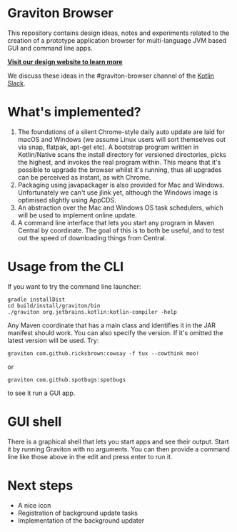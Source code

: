# Graviton Browser

This repository contains design ideas, notes and experiments related to the creation of a prototype application browser
for multi-language JVM based GUI and command line apps.

**[Visit our design website to learn more](http://graviton-browser.readthedocs.io/en/latest/)**

We discuss these ideas in the #graviton-browser channel of the [Kotlin Slack](http://slack.kotlinlang.org/).

# What's implemented?

1. The foundations of a silent Chrome-style daily auto update are laid for macOS and Windows (we assume Linux users will
   sort themselves out via snap, flatpak, apt-get etc). A bootstrap program written in Kotlin/Native scans the install
   directory for versioned directories, picks the highest, and invokes the real program within. This means that it's
   possible to upgrade the browser whilst it's running, thus all upgrades can be perceived as instant, as with Chrome.
2. Packaging using javapackager is also provided for Mac and Windows. Unfortunately we can't use jlink yet, although 
   the Windows image is optimised slightly using AppCDS.
3. An abstraction over the Mac and Windows OS task schedulers, which will be used to implement online update.
4. A command line interface that lets you start any program in Maven Central by coordinate. The goal of this is to both
   be useful, and to test out the speed of downloading things from Central.

# Usage from the CLI

If you want to try the command line launcher:

```
gradle installDist
cd build/install/graviton/bin
./graviton org.jetbrains.kotlin:kotlin-compiler -help
```

Any Maven coordinate that has a main class and identifies it in the JAR manifest should work. You can also specify
the version. If it's omitted the latest version will be used. Try:

`graviton com.github.ricksbrown:cowsay -f tux --cowthink moo!`

or

`graviton com.github.spotbugs:spotbugs`

to see it run a GUI app.

# GUI shell

There is a graphical shell that lets you start apps and see their output. Start it by running Graviton with no arguments.
You can then provide a command line like those above in the edit and press enter to run it.



# Next steps

* A nice icon
* Registration of background update tasks
* Implementation of the background updater